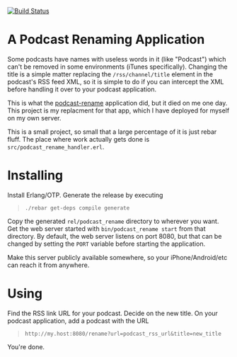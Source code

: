 [![Build Status](https://travis-ci.org/ccrusius/podcast-rename.svg?branch=master)](https://travis-ci.org/ccrusius/podcast-rename)

A Podcast Renaming Application
==============================

Some podcasts have names with useless words in it (like "Podcast") which can't be
removed in some environments (iTunes specifically). Changing the title is a simple
matter replacing the `/rss/channel/title` element in the podcast's RSS feed XML, so
it is simple to do if you can intercept the XML before handling it over to your
podcast application.

This is what the [podcast-rename](http://podcast-rename.appspot.com "podcast-rename")
application did, but it died on me one day. This project is my replacment for
that app, which I have deployed for myself on my own server.

This is a small project, so small that a large percentage of it is just rebar
fluff. The place where work actually gets done is
`src/podcast_rename_handler.erl`.

Installing
==========

Install Erlang/OTP. Generate the release by executing

> `./rebar get-deps compile generate`

Copy the generated `rel/podcast_rename` directory to wherever you want. Get
the web server started with `bin/podcast_rename start` from that directory.
By default, the web server listens on port 8080, but that can be changed
by setting the `PORT` variable before starting the application.

Make this server publicly available somewhere, so your iPhone/Android/etc
can reach it from anywhere.

Using
=====

Find the RSS link URL for your podcast. Decide on the new title. On your
podcast application, add a podcast with the URL

> `http://my.host:8080/rename?url=podcast_rss_url&title=new_title`

You're done.
